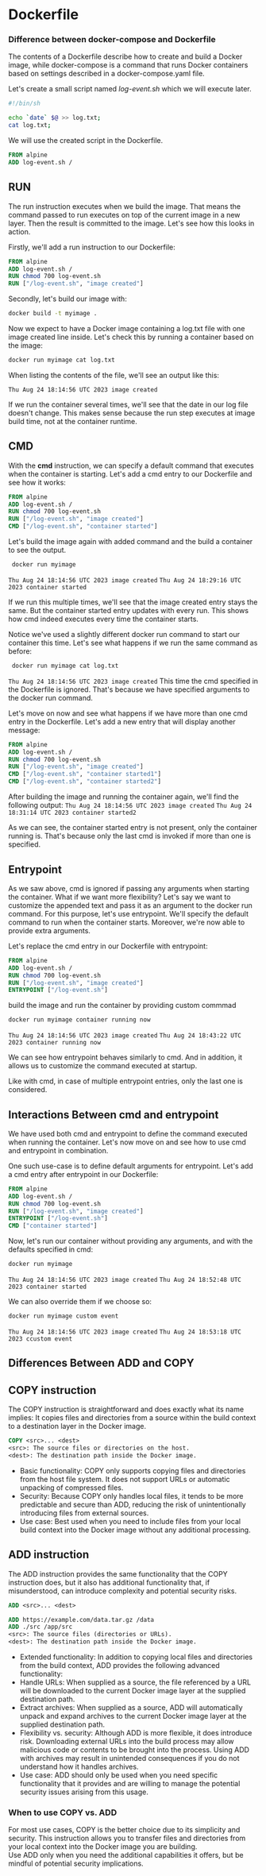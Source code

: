 # Dockerfile

### Difference between docker-compose and Dockerfile

The contents of a Dockerfile describe how to create and build a Docker image, while docker-compose is a command that runs Docker containers based on settings described in a docker-compose.yaml file.

Let's create a small script named *log-event.sh* which we will execute later.
```bash
#!/bin/sh

echo `date` $@ >> log.txt;
cat log.txt;
```

We will use the created script in the Dockerfile.
```Dockerfile
FROM alpine
ADD log-event.sh /
```
## RUN
The run instruction executes when we build the image. That means the command passed to run executes on top of the current image in a new layer. Then the result is committed to the image. Let's see how this looks in action.

Firstly, we'll add a run instruction to our Dockerfile:
```Dockerfile
FROM alpine
ADD log-event.sh /
RUN chmod 700 log-event.sh
RUN ["/log-event.sh", "image created"]
```

Secondly, let's build our image with:

```bash
docker build -t myimage .
```

Now we expect to have a Docker image containing a log.txt file with one image created line inside. Let's check this by running a container based on the image:

```bash
docker run myimage cat log.txt
```

When listing the contents of the file, we'll see an output like this:

`Thu Aug 24 18:14:56 UTC 2023 image created`

If we run the container several times, we'll see that the date in our log file doesn't change. This makes sense because the run step executes at image build time, not at the container runtime.

## CMD
With the **cmd** instruction, we can specify a default command that executes when the container is starting. Let's add a cmd entry to our Dockerfile and see how it works:
```Dockerfile
FROM alpine
ADD log-event.sh /
RUN chmod 700 log-event.sh
RUN ["/log-event.sh", "image created"]
CMD ["/log-event.sh", "container started"]
```
Let's build the image again with added command and the build a container to see the output.
```bash
 docker run myimage
```
`Thu Aug 24 18:14:56 UTC 2023 image created`
`Thu Aug 24 18:29:16 UTC 2023 container started`

If we run this multiple times, we'll see that the image created entry stays the same. But the container started entry updates with every run. This shows how cmd indeed executes every time the container starts.

Notice we've used a slightly different docker run command to start our container this time. Let's see what happens if we run the same command as before:
```bash
 docker run myimage cat log.txt
```
`Thu Aug 24 18:14:56 UTC 2023 image created`
This time the cmd specified in the Dockerfile is ignored. That's because we have specified arguments to the docker run command.

Let's move on now and see what happens if we have more than one cmd entry in the Dockerfile. Let's add a new entry that will display another message:
```Dockerfile
FROM alpine
ADD log-event.sh /
RUN chmod 700 log-event.sh
RUN ["/log-event.sh", "image created"]
CMD ["/log-event.sh", "container started1"]
CMD ["/log-event.sh", "container started2"]
```
After building the image and running the container again, we'll find the following output:
`Thu Aug 24 18:14:56 UTC 2023 image created`
`Thu Aug 24 18:31:14 UTC 2023 container started2`

As we can see, the container started entry is not present, only the container running is. That's because only the last cmd is invoked if more than one is specified.

## Entrypoint
As we saw above, cmd is ignored if passing any arguments when starting the container. What if we want more flexibility? Let's say we want to customize the appended text and pass it as an argument to the docker run command. For this purpose, let's use entrypoint. We'll specify the default command to run when the container starts. Moreover, we're now able to provide extra arguments.

Let's replace the cmd entry in our Dockerfile with entrypoint:
```Dockerfile
FROM alpine
ADD log-event.sh /
RUN chmod 700 log-event.sh
RUN ["/log-event.sh", "image created"]
ENTRYPOINT ["/log-event.sh"]
```
build the image and run the container by providing custom commmad
```bash
docker run myimage container running now
```
`Thu Aug 24 18:14:56 UTC 2023 image created`
`Thu Aug 24 18:43:22 UTC 2023 container running now`

We can see how entrypoint behaves similarly to cmd. And in addition, it allows us to customize the command executed at startup.

Like with cmd, in case of multiple entrypoint entries, only the last one is considered.

## Interactions Between cmd and entrypoint
We have used both cmd and entrypoint to define the command executed when running the container. Let's now move on and see how to use cmd and entrypoint in combination.

One such use-case is to define default arguments for entrypoint. Let's add a cmd entry after entrypoint in our Dockerfile:

```Dockerfile
FROM alpine
ADD log-event.sh /
RUN chmod 700 log-event.sh
RUN ["/log-event.sh", "image created"]
ENTRYPOINT ["/log-event.sh"]
CMD ["container started"]
```
Now, let's run our container without providing any arguments, and with the defaults specified in cmd:

```bash
docker run myimage
```
`Thu Aug 24 18:14:56 UTC 2023 image created`
`Thu Aug 24 18:52:48 UTC 2023 container started`

We can also override them if we choose so:
```bash
docker run myimage custom event
```
`Thu Aug 24 18:14:56 UTC 2023 image created`
`Thu Aug 24 18:53:18 UTC 2023 ccustom event`

## Differences Between ADD and COPY

## COPY instruction
The COPY instruction is straightforward and does exactly what its name implies: It copies files and directories from a source within the build context to a destination layer in the Docker image.
```Dockerfile
COPY <src>... <dest>
<src>: The source files or directories on the host.
<dest>: The destination path inside the Docker image.
```

* Basic functionality: COPY only supports copying files and directories from the host file system. It does not support URLs or automatic unpacking of compressed files.
* Security: Because COPY only handles local files, it tends to be more predictable and secure than ADD, reducing the risk of unintentionally introducing files from external sources.
* Use case: Best used when you need to include files from your local build context into the Docker image without any additional processing.


## ADD instruction
The ADD instruction provides the same functionality that the COPY instruction does, but it also has additional functionality that, if misunderstood, can introduce complexity and potential security risks.

```Dockerfile
ADD <src>... <dest>

ADD https://example.com/data.tar.gz /data
ADD ./src /app/src
<src>: The source files (directories or URLs).
<dest>: The destination path inside the Docker image.
```

* Extended functionality: In addition to copying local files and directories from the build context, ADD provides the following advanced functionality:
* Handle URLs: When supplied as a source, the file referenced by a URL will be downloaded to the current Docker image layer at the supplied destination path.
* Extract archives: When supplied as a source, ADD will automatically unpack and expand archives to the current Docker image layer at the supplied destination path.
* Flexibility vs. security: Although ADD is more flexible, it does introduce risk. Downloading external URLs into the build process may allow malicious code or contents to be brought into the process. Using ADD with archives may result in unintended consequences if you do not understand how it handles archives.
* Use case: ADD should only be used when you need specific functionality that it provides and are willing to manage the potential security issues arising from this usage.

### When to use COPY vs. ADD
For most use cases, COPY is the better choice due to its simplicity and security. This instruction allows you to transfer files and directories from your local context into the Docker image you are building.<br>
Use ADD only when you need the additional capabilities it offers, but be mindful of potential security implications.
